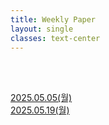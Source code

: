 ```yaml
---
title: Weekly Paper
layout: single
classes: text-center
---
```



<br>
<br>

<a href="/2025/05/05/wp-01.html">2025.05.05(월)</a><br>
<a href="/2025/05/19/wp-02.html">2025.05.19(월)</a><br>



